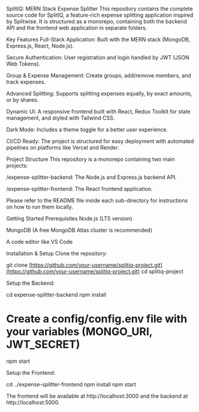 SplitIQ: MERN Stack Expense Splitter
This repository contains the complete source code for SplitIQ, a feature-rich expense splitting application inspired by Splitwise. It is structured as a monorepo, containing both the backend API and the frontend web application in separate folders.

Key Features
Full-Stack Application: Built with the MERN stack (MongoDB, Express.js, React, Node.js).

Secure Authentication: User registration and login handled by JWT (JSON Web Tokens).

Group & Expense Management: Create groups, add/remove members, and track expenses.

Advanced Splitting: Supports splitting expenses equally, by exact amounts, or by shares.

Dynamic UI: A responsive frontend built with React, Redux Toolkit for state management, and styled with Tailwind CSS.

Dark Mode: Includes a theme toggle for a better user experience.

CI/CD Ready: The project is structured for easy deployment with automated pipelines on platforms like Vercel and Render.

Project Structure
This repository is a monorepo containing two main projects:

/expense-splitter-backend: The Node.js and Express.js backend API.

/expense-splitter-frontend: The React frontend application.

Please refer to the README file inside each sub-directory for instructions on how to run them locally.

Getting Started
Prerequisites
Node.js (LTS version)

MongoDB (A free MongoDB Atlas cluster is recommended)

A code editor like VS Code

Installation & Setup
Clone the repository:

git clone [https://github.com/your-username/splitiq-project.git](https://github.com/your-username/splitiq-project.git)
cd splitiq-project

Setup the Backend:

cd expense-splitter-backend
npm install
# Create a config/config.env file with your variables (MONGO_URI, JWT_SECRET)
npm start

Setup the Frontend:

cd ../expense-splitter-frontend
npm install
npm start

The frontend will be available at http://localhost:3000 and the backend at http://localhost:5000.
